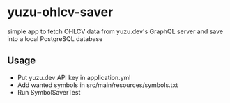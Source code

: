 # yuzu-ohlcv-saver

simple app to fetch OHLCV data from yuzu.dev's GraphQL server and save into a local PostgreSQL database

## Usage

* Put yuzu.dev API key in application.yml
* Add wanted symbols in src/main/resources/symbols.txt
* Run SymbolSaverTest
